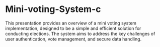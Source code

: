 # Mini-voting-System-c
This presentation provides an overview of a mini voting system implementation, designed to be a simple and efficient solution for conducting elections. The system aims to address the key challenges of user authentication, vote management, and secure data handling.
